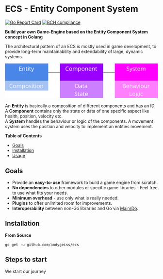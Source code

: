 # ECS - Entity Component System

[![Go Report Card](https://goreportcard.com/badge/github.com/andygeiss/ecs)](https://goreportcard.com/report/github.com/andygeiss/ecs)
[![BCH compliance](https://bettercodehub.com/edge/badge/andygeiss/ecs?branch=master)](https://bettercodehub.com/)

**Build your own Game-Engine based on the Entity Component System concept in Golang**

The architectural pattern of an ECS is mostly used in game development,
to provide long-term maintainability and extendability of large, dynamic systems.

[![Overview](ecs.svg)](ecs.svg)

An **Entity** is basically a composition of different components and has an ID.  
A **Component** contains only the state or data of one specific aspect like health, position, velocity etc.  
A **System** handles the behaviour or logic of the components. A movement system uses the position and velocity to implement an entities movement. 

**Table of Contents**

- [Goals](README.md#goals)
- [Installation](README.md#installation)
- [Usage](README.md#usage)

## Goals

- Provide an **easy-to-use** framework to build a game engine from scratch.
- **No dependencies** to other modules or specific game libraries - Feel free to use what fits your needs.
- **Minimum overhead** - use only what is really needed.
- **Plugins** to offer unlimited room for improvements.
- **Interoperability** between non-Go libraries and Go via [Main/Do](https://github.com/andygeiss/ecs/blob/master/run.go). 

## Installation

**From Source**

    go get -u github.com/andygeiss/ecs

## Steps to start

We start our journey 
